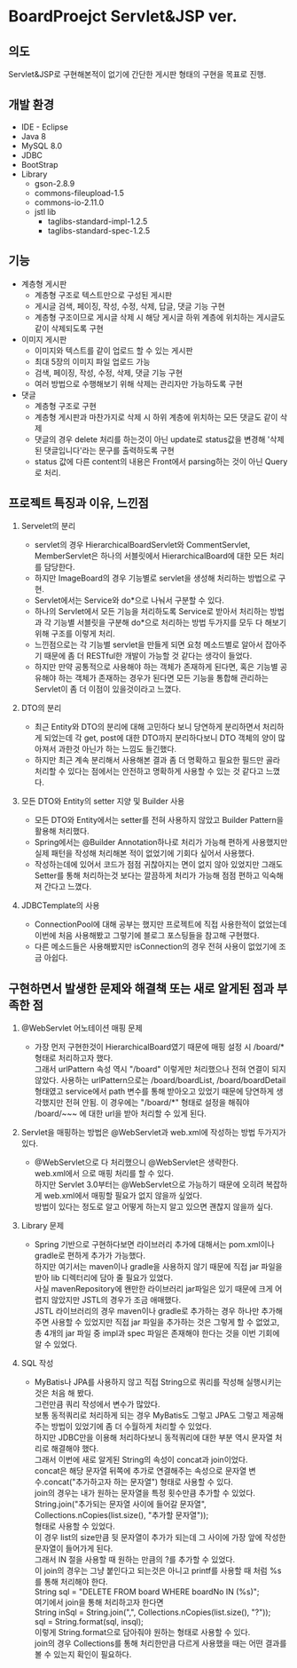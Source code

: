 # BoardProejct Servlet&JSP ver.

## 의도
Servlet&JSP로 구현해본적이 없기에 간단한 게시판 형태의 구현을 목표로 진행.

## 개발 환경
* IDE - Eclipse
* Java 8
* MySQL 8.0
* JDBC
* BootStrap
* Library
	* gson-2.8.9
	* commons-fileupload-1.5
	* commons-io-2.11.0
	* jstl lib
		* taglibs-standard-impl-1.2.5
		* taglibs-standard-spec-1.2.5


## 기능
* 계층형 게시판
	* 계층형 구조로 텍스트만으로 구성된 게시판
	* 게시글 검색, 페이징, 작성, 수정, 삭제, 답글, 댓글 기능 구현
	* 계층형 구조이므로 게시글 삭제 시 해당 게시글 하위 계층에 위치하는 게시글도 같이 삭제되도록 구현
* 이미지 게시판
	* 이미지와 텍스트를 같이 업로드 할 수 있는 게시판
	* 최대 5장의 이미지 파일 업로드 가능
	* 검색, 페이징, 작성, 수정, 삭제, 댓글 기능 구현
	* 여러 방법으로 수행해보기 위해 삭제는 관리자만 가능하도록 구현
* 댓글
	* 계층형 구조로 구현
	* 계층형 게시판과 마찬가지로 삭제 시 하위 계층에 위치하는 모든 댓글도 같이 삭제
	* 댓글의 경우 delete 처리를 하는것이 아닌 update로 status값을 변경해 '삭제된 댓글입니다'라는 문구를 출력하도록 구현
	* status 값에 다른 content의 내용은 Front에서 parsing하는 것이 아닌 Query로 처리.


## 프로젝트 특징과 이유, 느낀점
1. Servelet의 분리
	* servlet의 경우 HierarchicalBoardServlet와 CommentServlet, MemberServlet은 하나의 서블릿에서 HierarchicalBoard에 대한 모든 처리를 담당한다.
	* 하지만 ImageBoard의 경우 기능별로 servlet을 생성해 처리하는 방법으로 구현.
	* Servlet에서는 Service와 do*으로 나눠서 구분할 수 있다.
	* 하나의 Servlet에서 모든 기능을 처리하도록 Service로 받아서 처리하는 방법과 각 기능별 서블릿을 구분해 do*으로 처리하는 방법 두가지를 모두 다 해보기 위해 구조를 이렇게 처리.
	* 느낀점으로는 각 기능별 servlet을 만들게 되면 요청 메소드별로 알아서 잡아주기 때문에 좀 더 RESTful한 개발이 가능할 것 같다는 생각이 들었다.
	* 하지만 만약 공통적으로 사용해야 하는 객체가 존재하게 된다면, 혹은 기능별 공유해야 하는 객체가 존재하는 경우가 된다면 모든 기능을 통합해 관리하는 Servlet이 좀 더 이점이 있을것이라고 느꼈다.

2. DTO의 분리
	* 최근 Entity와 DTO의 분리에 대해 고민하다 보니 당연하게 분리하면서 처리하게 되었는데 각 get, post에 대한 DTO까지 분리하다보니 DTO 객체의 양이 많아져서 과한것 아닌가 하는 느낌도 들긴했다.
	* 하지만 최근 계속 분리해서 사용해본 결과 좀 더 명확하고 필요한 필드만 골라 처리할 수 있다는 점에서는 안전하고 명확하게 사용할 수 있는 것 같다고 느꼈다.

3. 모든 DTO와 Entity의 setter 지양 및 Builder 사용
	* 모든 DTO와 Entity에서는 setter를 전혀 사용하지 않았고 Builder Pattern을 활용해 처리했다.
	* Spring에서는 @Builder Annotation하나로 처리가 가능해 편하게 사용했지만 실제 패턴을 작성해 처리해본 적이 없었기에 기회다 싶어서 사용했다.
	* 작성하는데에 있어서 코드가 점점 귀찮아지는 면이 없지 않아 있었지만 그래도 Setter를 통해 처리하는것 보다는 깔끔하게 처리가 가능해 점점 편하고 익숙해져 간다고 느꼈다.

4. JDBCTemplate의 사용
	* ConnectionPool에 대해 공부는 했지만 프로젝트에 직접 사용한적이 없었는데 이번에 처음 사용해봤고 그렇기에 블로그 포스팅들을 참고해 구현했다.
	* 다른 메소드들은 사용해봤지만 isConnection의 경우 전혀 사용이 없었기에 조금 아쉽다.
	

## 구현하면서 발생한 문제와 해결책 또는 새로 알게된 점과 부족한 점
1. @WebServlet 어노테이션 매핑 문제
	* 가장 먼저 구현한것이 HierarchicalBoard였기 때문에 매핑 설정 시 /board/* 형태로 처리하고자 했다.   
	그래서 urlPattern 속성 역시 "/board" 이렇게만 처리했으나 전혀 연결이 되지 않았다.
	사용하는 urlPattern으로는 /board/boardList, /board/boardDetail 형태였고 service에서 path 변수를 통해 받아오고 있었기 때문에 당연하게 생각했지만 전혀 안됨.
	이 경우에는 "/board/*" 형태로 설정을 해줘야 /board/~~~ 에 대한 url을 받아 처리할 수 있게 된다.

2. Servlet을 매핑하는 방법은 @WebServlet과 web.xml에 작성하는 방법 두가지가 있다.
	* @WebServlet으로 다 처리했으니 @WebServlet은 생략한다.   
	web.xml에서 <servlet-mapping>으로 매핑 처리를 할 수 있다.   
	하지만 Servlet 3.0부터는 @WebServlet으로 가능하기 때문에 오히려 복잡하게 web.xml에서 매핑할 필요가 없지 않을까 싶었다.   
	방법이 있다는 정도로 알고 어떻게 하는지 알고 있으면 괜찮지 않을까 싶다.

3. Library 문제
	* Spring 기반으로 구현하다보면 라이브러리 추가에 대해서는 pom.xml이나 gradle로 편하게 추가가 가능했다.   
	하지만 여기서는 maven이나 gradle을 사용하지 않기 때문에 직접 jar 파일을 받아 lib 디렉터리에 담아 줄 필요가 있었다.   
	사실 mavenRepository에 왠만한 라이브러리 jar파일은 있기 때문에 크게 어렵지 않았지만 JSTL의 경우가 조금 애매했다.   
	JSTL 라이브러리의 경우 maven이나 gradle로 추가하는 경우 하나만 추가해주면 사용할 수 있었지만 직접 jar 파일을 추가하는 것은 그렇게 할 수 없었고,   
	총 4개의 jar 파일 중 impl과 spec 파일은 존재해야 한다는 것을 이번 기회에 알 수 있었다.   

4. SQL 작성
	* MyBatis나 JPA를 사용하지 않고 직접 String으로 쿼리를 작성해 실행시키는 것은 처음 해 봤다.   
	그런만큼 쿼리 작성에서 변수가 많았다.   
	보통 동적쿼리로 처리하게 되는 경우 MyBatis도 그렇고 JPA도 그렇고 제공해주는 방법이 있었기에 좀 더 수월하게 처리할 수 있었다.   
	하지만 JDBC만을 이용해 처리하다보니 동적쿼리에 대한 부분 역시 문자열 처리로 해결해야 했다.   
	그래서 이번에 새로 알게된 String의 속성이 concat과 join이었다.   
	concat은 해당 문자열 뒤쪽에 추가로 연결해주는 속성으로 문자열 변수.concat("추가하고자 하는 문자열") 형태로 사용할 수 있다.   
	join의 경우는 내가 원하는 문자열을 특정 횟수만큼 추가할 수 있었다.   
	String.join("추가되는 문자열 사이에 들어갈 문자열", Collections.nCopies(list.size(), "추가할 문자열"));   
	형태로 사용할 수 있었다.   
	이 경우 list의 size만큼 뒷 문자열이 추가가 되는데 그 사이에 가장 앞에 작성한 문자열이 들어가게 된다.   
	그래서 IN 절을 사용할 때 원하는 만큼의 ?를 추가할 수 있었다.   
	이 join의 경우는 그냥 붙인다고 되는것은 아니고 printf를 사용할 때 처럼 %s를 통해 처리해야 한다.   
	String sql = "DELETE FROM board WHERE boardNo IN (%s)";   
	여기에서 join을 통해 처리하고자 한다면    
	String inSql = String.join(",", Collections.nCopies(list.size(), "?"));   
	sql = String.format(sql, insql);   
	이렇게 String.format으로 담아줘야 원하는 형태로 사용할 수 있다.   
	join의 경우 Collections를 통해 처리한만큼 다르게 사용했을 때는 어떤 결과를 볼 수 있는지 확인이 필요하다.
